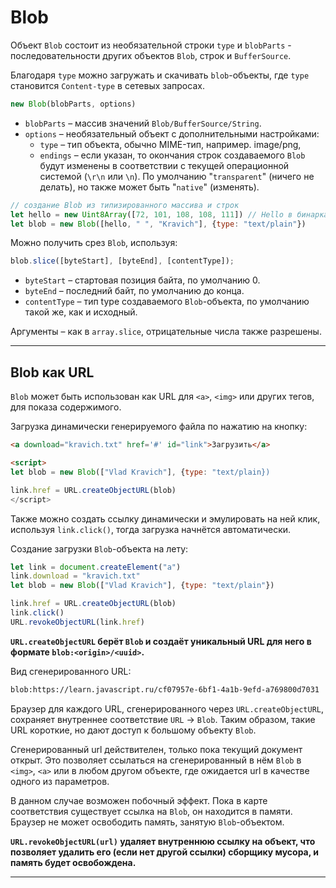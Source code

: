 # Blob

Объект `Blob` состоит из необязательной строки `type` и `blobParts` - последовательности других объектов `Blob`, строк и `BufferSource`.

Благодаря `type` можно загружать и скачивать `blob`-объекты, где `type` становится `Content-type` в сетевых запросах.

```javascript
new Blob(blobParts, options)
```

* `blobParts` – массив значений `Blob/BufferSource/String`.
* `options` – необязательный объект с дополнительными настройками:
    * `type` – тип объекта, обычно MIME-тип, например. image/png,
    * `endings` – если указан, то окончания строк создаваемого `Blob` будут изменены в соответствии с текущей операционной системой (`\r\n` или `\n`). По умолчанию "`transparent`" (ничего не делать), но также может быть "`native`" (изменять).

```javascript
// создание Blob из типизированного массива и строк
let hello = new Uint8Array([72, 101, 108, 108, 111]) // Hello в бинарках
let blob = new Blob([hello, " ", "Kravich"], {type: "text/plain"})
```

Можно получить срез `Blob`, используя:

```javascript
blob.slice([byteStart], [byteEnd], [contentType]);
```
* `byteStart` – стартовая позиция байта, по умолчанию 0.
* `byteEnd` – последний байт, по умолчанию до конца.
* `contentType` – тип type создаваемого `Blob`-объекта, по умолчанию такой же, как и исходный.

Аргументы – как в `array.slice`, отрицательные числа также разрешены.
***

## Blob как URL

`Blob` может быть использован как URL для `<a>`, `<img>` или других тегов, для показа содержимого.

Загрузка динамически генерируемого файла по нажатию на кнопку: 

```html
<a download="kravich.txt" href='#' id="link">Загрузить</a>

<script>
let blob = new Blob(["Vlad Kravich"], {type: "text/plain})

link.href = URL.createObjectURL(blob)
</script>
```

Также можно создать ссылку динамически и эмулировать на ней клик, используя `link.click()`, тогда загрузка начнётся автоматически.


Создание загрузки `Blob`-объекта на лету:

```javascript
let link = document.createElement("a")
link.download = "kravich.txt"
let blob = new Blob(["Vlad Kravich"], {type: "text/plain"})

link.href = URL.createObjectURL(blob)
link.click()
URL.revokeObjectURL(link.href)
```

**`URL.createObjectURL` берёт `Blob` и создаёт уникальный URL для него в формате `blob:<origin>/<uuid>`.**

Вид сгенерированного URL:

```bash
blob:https://learn.javascript.ru/cf07957e-6bf1-4a1b-9efd-a769800d7031
```

Браузер для каждого URL, сгенерированного через `URL.createObjectURL`, сохраняет внутреннее соответствие `URL` → `Blob`. Таким образом, такие URL короткие, но дают доступ к большому объекту `Blob`.

Сгенерированный url действителен, только пока текущий документ открыт. Это позволяет ссылаться на сгенерированный в нём `Blob` в `<img>`, `<a>` или в любом другом объекте, где ожидается url в качестве одного из параметров.

В данном случае возможен побочный эффект. Пока в карте соответствия существует ссылка на `Blob`, он находится в памяти. Браузер не может освободить память, занятую `Blob`-объектом.

**`URL.revokeObjectURL(url)` удаляет внутреннюю ссылку на объект, что позволяет удалить его (если нет другой ссылки) сборщику мусора, и память будет освобождена.**
***



